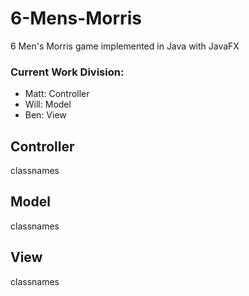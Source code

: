 # 6-Mens-Morris
6 Men's Morris game implemented in Java with JavaFX

### Current Work Division:
* Matt: Controller
* Will: Model
* Ben: View

## Controller
classnames  
## Model
classnames  
## View
classnames  
